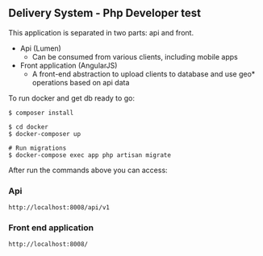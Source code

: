 Delivery System - Php Developer test
--

This application is separated in two parts: api and front.

- Api (Lumen)
    - Can be consumed from various clients, including mobile apps
- Front application (AngularJS)
    - A front-end abstraction to upload clients to database and use geo* operations
    based on api data

To run docker and get db ready to go:
```
$ composer install

$ cd docker
$ docker-composer up

# Run migrations
$ docker-compose exec app php artisan migrate
```  

After run the commands above you can access:

### Api
```
http://localhost:8008/api/v1
```

### Front end application
```
http://localhost:8008/
```

